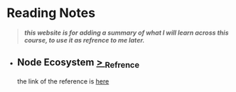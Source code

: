 # Reading Notes
> _**this website is for adding a summary of what I will learn across this course, to use it as refrence to me later.**_
   - ## Node Ecosystem   [> <sub> Refrence </sub>](https://www.sitepoint.com/an-introduction-to-node-js/)
     the link of the reference is [here](https://www.sitepoint.com/an-introduction-to-node-js/)
